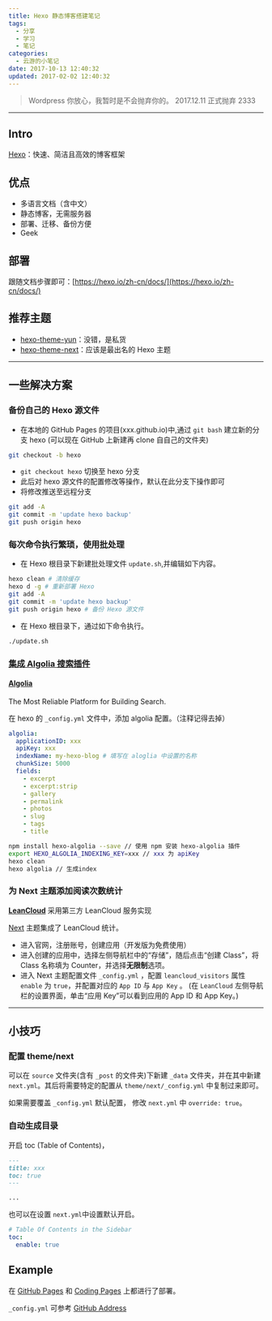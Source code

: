 ```yaml
---
title: Hexo 静态博客搭建笔记
tags:
  - 分享
  - 学习
  - 笔记
categories:
  - 云游的小笔记
date: 2017-10-13 12:40:32
updated: 2017-02-02 12:40:32
---
```


> Wordpress 你放心，我暂时是不会抛弃你的。
> 2017.12.11 正式抛弃 2333

---

## Intro

[Hexo](https://hexo.io/)：快速、简洁且高效的博客框架

<!-- more -->

## 优点

- 多语言文档（含中文）
- 静态博客，无需服务器
- 部署、迁移、备份方便
- Geek

## 部署

跟随文档步骤即可：[https://hexo.io/zh-cn/docs/](https://hexo.io/zh-cn/docs/)

## 推荐主题

- [hexo-theme-yun](https://github.com/YunYouJun/hexo-theme-yun)：没错，是私货
- [hexo-theme-next](https://github.com/theme-next/hexo-theme-next)：应该是最出名的 Hexo 主题

---

## 一些解决方案

### 备份自己的 Hexo 源文件

- 在本地的 GitHub Pages 的项目(xxx.github.io)中,通过 `git bash` 建立新的分支 hexo
  (可以现在 GitHub 上新建再 clone 自自己的文件夹)

```bash
git checkout -b hexo
```

- `git checkout hexo` 切换至 hexo 分支
- 此后对 hexo 源文件的配置修改等操作，默认在此分支下操作即可
- 将修改推送至远程分支

```bash
git add -A
git commit -m 'update hexo backup'
git push origin hexo
```

### 每次命令执行繁琐，使用批处理

- 在 Hexo 根目录下新建批处理文件 `update.sh`,并编辑如下内容。

```bash
hexo clean # 清除缓存
hexo d -g # 重新部署 Hexo
git add -A
git commit -m 'update hexo backup'
git push origin hexo # 备份 Hexo 源文件
```

- 在 Hexo 根目录下，通过如下命令执行。

```bash
./update.sh
```

### [集成 Algolia 搜索插件](https://www.npmjs.com/package/hexo-algolia)

#### [Algolia](https://www.algolia.com/)

The Most Reliable Platform for Building Search.

在 hexo 的 `_config.yml` 文件中，添加 algolia 配置。（注释记得去掉）

```yml
algolia:
  applicationID: xxx
  apiKey: xxx
  indexName: my-hexo-blog # 填写在 aloglia 中设置的名称
  chunkSize: 5000
  fields:
    - excerpt
    - excerpt:strip
    - gallery
    - permalink
    - photos
    - slug
    - tags
    - title
```

```bash
npm install hexo-algolia --save // 使用 npm 安装 hexo-algolia 插件
export HEXO_ALGOLIA_INDEXING_KEY=xxx // xxx 为 apiKey
hexo clean
hexo algolia // 生成index
```

### 为 Next 主题添加阅读次数统计

[**LeanCloud**](http://leancloud.cn)
采用第三方 LeanCloud 服务实现

[Next](http://theme-next.iissnan.com/) 主题集成了 LeanCloud 统计。

- 进入官网，注册账号，创建应用（开发版为免费使用）
- 进入创建的应用中，选择左侧导航栏中的“存储”，随后点击“创建 Class”，将 Class 名称填为 Counter，并选择**无限制**选项。
- 进入 Next 主题配置文件 `_config.yml` ，配置 `leancloud_visitors` 属性 `enable` 为 `true`，并配置对应的 `App ID` 与 `App Key` 。 (在 `LeanCloud` 左侧导航栏的设置界面，单击“应用 Key”可以看到应用的 App ID 和 App Key。)

---

## 小技巧

### 配置 theme/next

可以在 `source` 文件夹(含有 `_post` 的文件夹)下新建 `_data` 文件夹，并在其中新建 `next.yml`。其后将需要特定的配置从 `theme/next/_config.yml` 中复制过来即可。

如果需要覆盖 `_config.yml` 默认配置， 修改 `next.yml` 中 `override: true`。

### 自动生成目录

开启 toc (Table of Contents)，

```md
---
title: xxx
toc: true
---

...
```

也可以在设置 `next.yml`中设置默认开启。

```yaml
# Table Of Contents in the Sidebar
toc:
  enable: true
```

## Example

在 [GitHub Pages](https://yunyoujun.github.io) 和 [Coding Pages](https://yunyoujun.coding.me) 上都进行了部署。

`_config.yml` 可参考 [GitHub Address](https://github.com/YunYouJun/yunyoujun.github.io)
